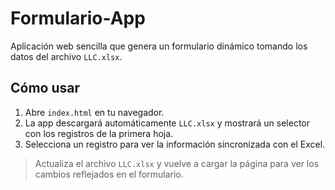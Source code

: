 # Formulario-App

Aplicación web sencilla que genera un formulario dinámico tomando los datos del archivo `LLC.xlsx`.

## Cómo usar

1. Abre `index.html` en tu navegador.
2. La app descargará automáticamente `LLC.xlsx` y mostrará un selector con los registros de la primera hoja.
3. Selecciona un registro para ver la información sincronizada con el Excel.

> Actualiza el archivo `LLC.xlsx` y vuelve a cargar la página para ver los cambios reflejados en el formulario.
